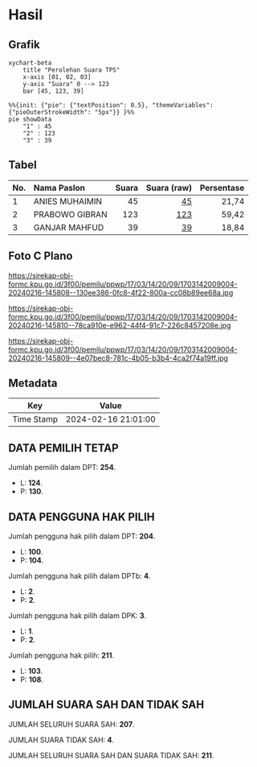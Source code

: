 # Hasil

## Grafik

```mermaid
xychart-beta
    title "Perolehan Suara TPS"
    x-axis [01, 02, 03]
    y-axis "Suara" 0 --> 123
    bar [45, 123, 39]
```

```mermaid
%%{init: {"pie": {"textPosition": 0.5}, "themeVariables": {"pieOuterStrokeWidth": "5px"}} }%%
pie showData
    "1" : 45
    "2" : 123
    "3" : 39
```

## Tabel

| No. | Nama Paslon    | Suara | Suara (raw) | Persentase |
|:--- |:-------------- | -----:| -----------:| ----------:|
| 1   | ANIES MUHAIMIN | 45    | [45][p-1]   | 21,74      |
| 2   | PRABOWO GIBRAN | 123   | [123][p-2]  | 59,42      |
| 3   | GANJAR MAHFUD  | 39    | [39][p-3]   | 18,84      |


[p-1]: https://github.com/gigit-pemilu/pemilu-2024-17-bengkulu/blob/main/pilpres/hitung-suara/sub/17-bengkulu/sub/03-bengkulu-utara/sub/14-putri-hijau/sub/2009-kota-bani/sub/004-tps/sub/paslon-1.txt
[p-2]: https://github.com/gigit-pemilu/pemilu-2024-17-bengkulu/blob/main/pilpres/hitung-suara/sub/17-bengkulu/sub/03-bengkulu-utara/sub/14-putri-hijau/sub/2009-kota-bani/sub/004-tps/sub/paslon-2.txt
[p-3]: https://github.com/gigit-pemilu/pemilu-2024-17-bengkulu/blob/main/pilpres/hitung-suara/sub/17-bengkulu/sub/03-bengkulu-utara/sub/14-putri-hijau/sub/2009-kota-bani/sub/004-tps/sub/paslon-3.txt

## Foto C Plano

https://sirekap-obj-formc.kpu.go.id/3f00/pemilu/ppwp/17/03/14/20/09/1703142009004-20240216-145808--130ee386-0fc8-4f22-800a-cc08b89ee68a.jpg

https://sirekap-obj-formc.kpu.go.id/3f00/pemilu/ppwp/17/03/14/20/09/1703142009004-20240216-145810--78ca910e-e962-44f4-91c7-226c8457208e.jpg

https://sirekap-obj-formc.kpu.go.id/3f00/pemilu/ppwp/17/03/14/20/09/1703142009004-20240216-145809--4e07bec8-781c-4b05-b3b4-4ca2f74a19ff.jpg


## Metadata

| Key        | Value               |
| ---------- | ------------------- |
| Time Stamp | 2024-02-16 21:01:00 |


## DATA PEMILIH TETAP

Jumlah pemilih dalam DPT: **254**.
 * L: **124**.
 * P: **130**.

## DATA PENGGUNA HAK PILIH

Jumlah pengguna hak pilih dalam DPT: **204**.
 * L: **100**.
 * P: **104**.

Jumlah pengguna hak pilih dalam DPTb: **4**.
 * L: **2**.
 * P: **2**.

Jumlah pengguna hak pilih dalam DPK: **3**.
 * L: **1**.
 * P: **2**.

Jumlah pengguna hak pilih: **211**.
 * L: **103**.
 * P: **108**.

## JUMLAH SUARA SAH DAN TIDAK SAH

JUMLAH SELURUH SUARA SAH: **207**.

JUMLAH SUARA TIDAK SAH: **4**.

JUMLAH SELURUH SUARA SAH DAN SUARA TIDAK SAH: **211**.


